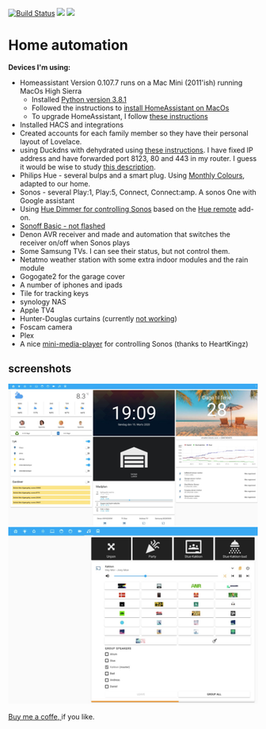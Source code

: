    [![Build Status](https://travis-ci.com/ClausDethlefsen/Home-AssistantConfig.svg?branch=master)](https://travis-ci.com/ClausDethlefsen/Home-AssistantConfig)
<a href="https://github.com/ClausDethlefsen/Home-AssistantConfig/commits/master"><img src="https://img.shields.io/github/last-commit/ClausDethlefsen/Home-AssistantConfig.svg?style=plasticr"/></a>
<a href="https://github.com/ClausDethlefsen/Home-AssistantConfig/stargazers"><img src="https://img.shields.io/github/stars/ClausDethlefsen/Home-AssistantConfig.svg?style=plasticr"/></a>
<!-- ![ha-version-shield] ![maintained] -->


# Home automation


**Devices I'm using:**
* Homeassistant Version 0.107.7 runs on a Mac Mini (2011'ish) running MacOs High Sierra
  + Installed [Python version 3.8.1](https://www.python.org/downloads/mac-osx/)
  + Followed the instructions to [install HomeAssistant on MacOs](https://www.home-assistant.io/docs/installation/macos/)
  + To upgrade HomeAssistant, I follow [these instructions](https://www.home-assistant.io/docs/installation/virtualenv/#upgrading-home-assistant)
* Installed HACS and integrations
* Created accounts for each family member so they have their personal layout of Lovelace.
* using Duckdns with dehydrated using [these instructions](https://www.splitbrain.org/blog/2017-08/10-homeassistant_duckdns_letsencrypt). I have fixed IP address and have forwarded port 8123, 80 and 443 in my router. I guess it would be wise to study [this description](https://community.home-assistant.io/t/duckdns-its-not-just-me-its-you/131586).
* Philips Hue - several bulps and a smart plug. Using [Monthly Colours](https://github.com/CCOSTAN/Home-AssistantConfig/blob/0dbd30fe4ed2d19a5b8c56ad3f2bee062e22de2b/config/scene/monthly_colors.yaml), adapted to our home. 
* Sonos - several Play:1, Play:5, Connect, Connect:amp. A sonos One with Google assistant 
* Using [Hue Dimmer for controlling Sonos](https://github.com/ClausDethlefsen/Home-AssistantConfig/blob/master/include/automations/anne.yaml) based on the [Hue remote](https://github.com/robmarkcole/Hue-remotes-HASS) add-on.
* [Sonoff Basic - not flashed](https://www.youtube.com/watch?v=DsTqOlrQQ1k)
* Denon AVR receiver and made and automation that switches the receiver on/off when Sonos plays
* Some Samsung TVs. I can see their status, but not control them.
* Netatmo weather station with some extra indoor modules and the rain module
* Gogogate2 for the garage cover
* A number of iphones and ipads
* Tile for tracking keys
* synology NAS
* Apple TV4
* Hunter-Douglas curtains (currently [not working](https://github.com/home-assistant/core/issues/32324))
* Foscam camera
* Plex 
* A nice [mini-media-player](mini-media-player) for controlling Sonos (thanks to HeartKingz)

## screenshots
![Main window](screenshots/main.jpg)
![Player](screenshots/player.jpg)

<a href="https://www.buymeacoffee.com/Bwl9psu" target="_blank">Buy me a coffe, </a>if you like.

